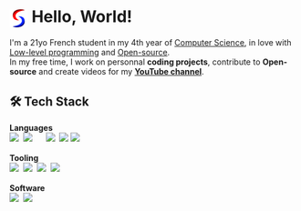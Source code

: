 # <img src="./images/logo/logo_small.png" align=center width=32px> Hello, World!
I'm a 21yo French student in my 4th year of [Computer Science](https://en.wikipedia.org/wiki/Computer_science), in love with [Low-level programming](https://en.wikipedia.org/wiki/Low-level_programming_language) and [Open-source](https://en.wikipedia.org/wiki/Open-source_software).  
In my free time, I work on personnal **coding projects**, contribute to **Open-source** and create videos for my **[YouTube channel](https://www.youtube.com/@Skoh)**.

## 🛠 Tech Stack

<b>Languages</b><br>
<a href="https://www.python.org"><img src="https://skillicons.dev/icons?i=python" style="height: 32px"></a>&nbsp;
<a href="https://www.rust-lang.org"><img src="https://skillicons.dev/icons?i=rust" style="height: 32px"></a>&nbsp;
&nbsp;&nbsp;&nbsp;
<a href="https://www.lua.org"><img src="https://skillicons.dev/icons?i=lua" style="height: 32px"></a>&nbsp;
<a href="https://www.cplusplus.com"><img src="https://skillicons.dev/icons?i=cpp" style="height: 32px"></a>
<a href="https://www.cprogramming.com"><img src="https://skillicons.dev/icons?i=c" style="height: 16px"></a>
<br><br><b>Tooling</b><br>
<a href="https://nixos.org"><img src="https://skillicons.dev/icons?i=nix" style="height: 32px"></a>&nbsp;
<a href="https://cmake.org/"><img src="https://skillicons.dev/icons?i=cmake" style="height: 32px"></a>&nbsp;
<a href="https://www.gnu.org/software/bash/"><img src="https://skillicons.dev/icons?i=bash" style="height: 32px"></a>&nbsp;
<a href="https://www.docker.com"><img src="https://skillicons.dev/icons?i=docker" style="height: 32px"></a>
<br><br><b>Software</b><br>
<a href="https://neovim.io"><img src="https://skillicons.dev/icons?i=neovim" style="height: 32px"></a>&nbsp;
<a href="https://obsidian.md"><img src="https://skillicons.dev/icons?i=obsidian" style="height: 32px"></a>